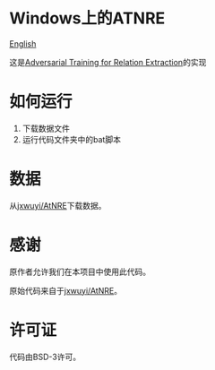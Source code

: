 # Windows上的ATNRE

[English](/examples/tensorflow/Atnre/README.md)

这是[Adversarial Training for Relation Extraction](https://www.researchgate.net/publication/322590918_Adversarial_Training_for_Relation_Extraction)的实现

# 如何运行

1. 下载数据文件
2. 运行代码文件夹中的bat脚本

# 数据

从[jxwuyi/AtNRE](https://github.com/jxwuyi/AtNRE)下载数据。

# 感谢

原作者允许我们在本项目中使用此代码。

原始代码来自于[jxwuyi/AtNRE](https://github.com/jxwuyi/AtNRE)。

# 许可证

代码由BSD-3许可。